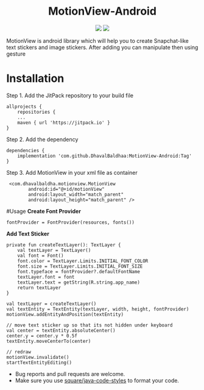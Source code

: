 <h1 align="center">MotionView-Android</h1>
<p align="center">
  <a href="https://jitpack.io/#DhavalBaldhaa/MotionView-Androidr"> <img src="https://jitpack.io/v/DhavalBaldhaa/MotionView-Android/month.svg" /></a>
  <a href="https://jitpack.io/#DhavalBaldhaa/MotionView-Android"> <img src="https://jitpack.io/v/DhavalBaldhaa/MotionView-Android.svg" /></a>
</p>

MotionView is android library which will help you to create Snapchat-like text stickers and image stickers. After adding you can manipulate then using gesture

# Installation
Step 1. Add the JitPack repository to your build file
```
allprojects {
    repositories {
	...
	maven { url 'https://jitpack.io' }
}
```
Step 2. Add the dependency
```
dependencies {
    implementation 'com.github.DhavalBaldhaa:MotionView-Android:Tag'
}
```

Step 3. Add MotionView in your xml file as container
```
 <com.dhavalbaldha.motionview.MotionView
        android:id="@+id/motionView"
        android:layout_width="match_parent"
        android:layout_height="match_parent" />
```

#Usage
**Create Font Provider**
```
fontProvider = FontProvider(resources, fonts())
```

**Add Text Sticker**
```
private fun createTextLayer(): TextLayer {
    val textLayer = TextLayer()
    val font = Font()
    font.color = TextLayer.Limits.INITIAL_FONT_COLOR
    font.size = TextLayer.Limits.INITIAL_FONT_SIZE
    font.typeface = fontProvider?.defaultFontName
    textLayer.font = font
    textLayer.text = getString(R.string.app_name)
    return textLayer
}

val textLayer = createTextLayer()
val textEntity = TextEntity(textLayer, width, height, fontProvider)
motionView.addEntityAndPosition(textEntity)

// move text sticker up so that its not hidden under keyboard
val center = textEntity.absoluteCenter()
center.y = center.y * 0.5f
textEntity.moveCenterTo(center)

// redraw
motionView.invalidate()
startTextEntityEditing()
```

* Bug reports and pull requests are welcome.
* Make sure you use [square/java-code-styles](https://github.com/square/java-code-styles) to format your code.
